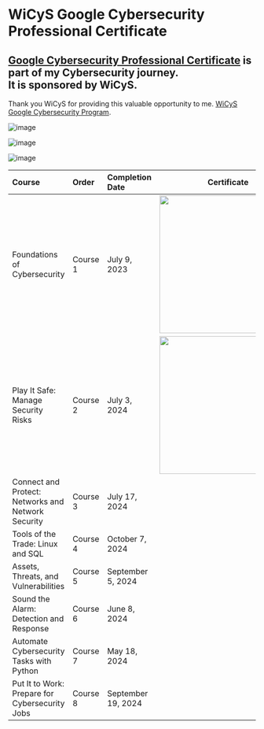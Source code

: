 <h1>WiCyS Google Cybersecurity Professional Certificate</h1>

<h2><a href="https://www.coursera.org/professional-certificates/google-cybersecurity">Google Cybersecurity Professional Certificate</a> is part of my Cybersecurity journey.<br>
It is sponsored by WiCyS.</h2>

<p>Thank you WiCyS for providing this valuable opportunity to me. <a href="https://www.wicys.org/benefits/google-cybersecurity-certificate-program/">WiCyS Google Cybersecurity Program</a>.</p>

![image](https://github.com/user-attachments/assets/35be29fe-d432-4abc-b2c9-4068da30b7d6)

![image](https://github.com/user-attachments/assets/8b79c0cd-1328-49ad-99cd-f269b347afb1)

![image](https://github.com/user-attachments/assets/ae596469-d435-4154-a226-9369d0ce1737)

  
| Course                                             | Order       | Completion Date     | Certificate                                                         |                             
| :------------------------------------------------- | :---------- | :------------------ | :-----------------------------------------------------------------: |
| Foundations of Cybersecurity                       | Course 1    | July 9, 2023        | <img src="https://coursera.org/share/efa1234c6da26afcdf4ff8ad6c67289d" style="width:280px;"/> |
| Play It Safe: Manage Security Risks                | Course 2    | July 3, 2024        | <img src="https://tryhackme-certificates.s3-eu-west-1.amazonaws.com/THM-XTVLR1W5WS.png" style="width:280px;"/> |
| Connect and Protect: Networks and Network Security | Course 3    | July 17, 2024       | 
| Tools of the Trade: Linux and SQL                  | Course 4    | October 7, 2024     |
| Assets, Threats, and Vulnerabilities               | Course 5    | September 5, 2024   |
| Sound the Alarm: Detection and Response            | Course 6    | June 8, 2024        |
| Automate Cybersecurity Tasks with Python           | Course 7    | May 18, 2024        |
| Put It to Work: Prepare for Cybersecurity Jobs     | Course 8    | September 19, 2024  |

